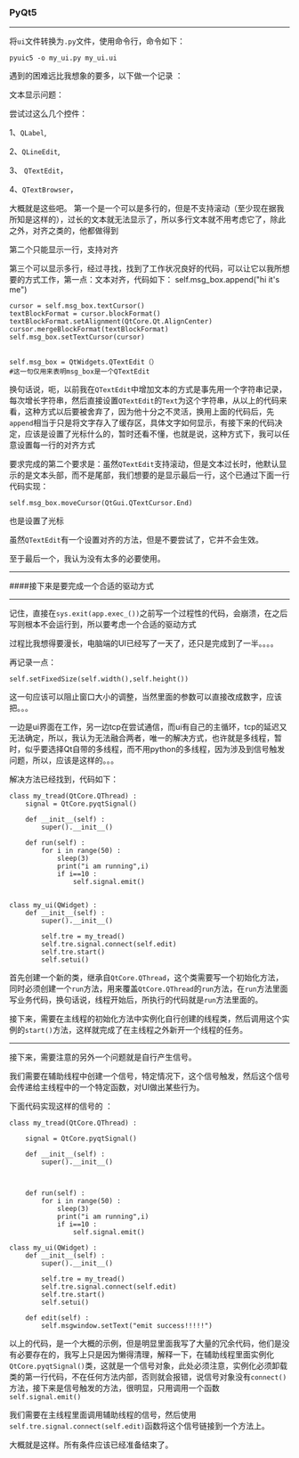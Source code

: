 ### PyQt5
---


将`ui`文件转换为`.py`文件，使用命令行，命令如下：

	pyuic5 -o my_ui.py my_ui.ui


遇到的困难远比我想象的要多，以下做一个记录 ：


文本显示问题：


尝试过这么几个控件：

1、`QLabel`, 
 
2、`QLineEdit`,

3、 `QTextEdit`，

4、`QTextBrowser`，

大概就是这些吧。
第一个是一个可以是多行的，但是不支持滚动（至少现在据我所知是这样的），过长的文本就无法显示了，所以多行文本就不用考虑它了，除此之外，对齐之类的，他都做得到

第二个只能显示一行，支持对齐

第三个可以显示多行，经过寻找，找到了工作状况良好的代码，可以让它以我所想要的方式工作，第一点：文本对齐，代码如下：
	self.msg_box.append("hi it's me")
        
    cursor = self.msg_box.textCursor()
    textBlockFormat = cursor.blockFormat()
    textBlockFormat.setAlignment(QtCore.Qt.AlignCenter)
    cursor.mergeBlockFormat(textBlockFormat)
    self.msg_box.setTextCursor(cursor) 


	self.msg_box = QtWidgets.QTextEdit（）
	#这一句仅用来表明msg_box是一个QTextEdit

换句话说，呃，以前我在`QTextEdit`中增加文本的方式是事先用一个字符串记录，每次增长字符串，然后直接设置`QTextEdit`的`Text`为这个字符串，从以上的代码来看，这种方式以后要被舍弃了，因为他十分之不灵活，换用上面的代码后，先`append`相当于只是将文字存入了缓存区，具体文字如何显示，有接下来的代码决定，应该是设置了光标什么的，暂时还看不懂，也就是说，这种方式下，我可以任意设置每一行的对齐方式


要求完成的第二个要求是：虽然`QTextEdit`支持滚动，但是文本过长时，他默认显示的是文本头部，而不是尾部，我们想要的是显示最后一行，这个已通过下面一行代码实现：

	self.msg_box.moveCursor(QtGui.QTextCursor.End)

也是设置了光标

虽然`QTextEdit`有一个设置对齐的方法，但是不要尝试了，它并不会生效。


至于最后一个，我认为没有太多的必要使用。


---

####接下来是要完成一个合适的驱动方式

---
记住，直接在`sys.exit(app.exec_())`之前写一个过程性的代码，会崩溃，在之后写则根本不会运行到，所以要考虑一个合适的驱动方式



过程比我想得要漫长，电脑端的UI已经写了一天了，还只是完成到了一半。。。。


再记录一点：

	self.setFixedSize(self.width(),self.height())

这一句应该可以阻止窗口大小的调整，当然里面的参数可以直接改成数字，应该把。。。



一边是ui界面在工作，另一边tcp在尝试通信，而ui有自己的主循环，tcp的延迟又无法确定，所以，我认为无法融合两者，唯一的解决方式，也许就是多线程，暂时，似乎要选择Qt自带的多线程，而不用python的多线程，因为涉及到信号触发问题，所以，应该是这样的。。。

解决方法已经找到，代码如下：

	class my_tread(QtCore.QThread) :
    	signal = QtCore.pyqtSignal()
    
    	def __init__(self) :
        	super().__init__()
 
    	def run(self) :
        	for i in range(50) :
            	sleep(3)
            	print("i am running",i)
            	if i==10 :
                	self.signal.emit()


	class my_ui(QWidget) :
    	def __init__(self) :
        	super().__init__()
        
        	self.tre = my_tread()
        	self.tre.signal.connect(self.edit)
        	self.tre.start()
        	self.setui()
                

首先创建一个新的类，继承自`QtCore.QThread`，这个类需要写一个初始化方法，同时必须创建一个`run`方法，用来覆盖`QtCore.QThread`的`run`方法，在`run`方法里面写业务代码，换句话说，线程开始后，所执行的代码就是`run`方法里面的。

接下来，需要在主线程的初始化方法中实例化自行创建的线程类，然后调用这个实例的`start()`方法，这样就完成了在主线程之外新开一个线程的任务。


---

接下来，需要注意的另外一个问题就是自行产生信号。


我们需要在辅助线程中创建一个信号，特定情况下，这个信号触发，然后这个信号会传递给主线程中的一个特定函数，对UI做出某些行为。

下面代码实现这样的信号的 ：

	class my_tread(QtCore.QThread) :
    
    	signal = QtCore.pyqtSignal()
    
    	def __init__(self) :
        	super().__init__()
        
        
        
    	def run(self) :
        	for i in range(50) :
            	sleep(3)
            	print("i am running",i)
            	if i==10 :
                	self.signal.emit()

	class my_ui(QWidget) :
    	def __init__(self) :
        	super().__init__()
        
        	self.tre = my_tread()
        	self.tre.signal.connect(self.edit)
        	self.tre.start()
        	self.setui()

    	def edit(self) :
        	self.msgwindow.setText("emit success!!!!!")


以上的代码，是一个大概的示例，但是明显里面我写了大量的冗余代码，他们是没有必要存在的，我写上只是因为懒得清理，解释一下，在辅助线程里面实例化`QtCore.pyqtSignal()`类，这就是一个信号对象，此处必须注意，实例化必须卸载类的第一行代码，不在任何方法内部，否则就会报错，说信号对象没有`connect()`方法，接下来是信号触发的方法，很明显，只用调用一个函数`self.signal.emit()`

我们需要在主线程里面调用辅助线程的信号，然后使用`self.tre.signal.connect(self.edit)`函数将这个信号链接到一个方法上。

大概就是这样。所有条件应该已经准备结束了。        
